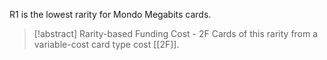 R1 is the lowest rarity for Mondo Megabits cards.


> [!abstract] Rarity-based Funding Cost - 2F
> Cards of this rarity from a variable-cost card type cost [[2F]]. 

